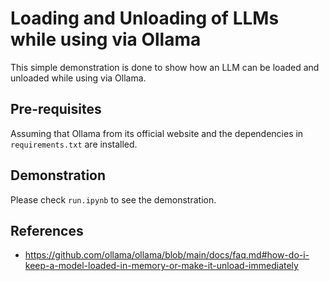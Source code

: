 # Loading and Unloading of LLMs while using via Ollama

This simple demonstration is done to show how an LLM can be loaded and unloaded while using via Ollama.  

## Pre-requisites

Assuming that Ollama from its official website and the dependencies in `requirements.txt` are installed.

## Demonstration

Please check `run.ipynb` to see the demonstration.

## References
- https://github.com/ollama/ollama/blob/main/docs/faq.md#how-do-i-keep-a-model-loaded-in-memory-or-make-it-unload-immediately
